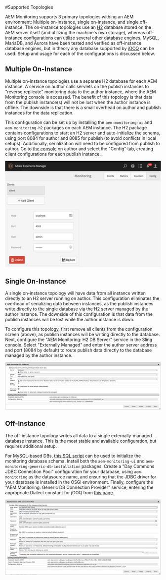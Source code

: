 #Supported Topologies

AEM Monitoring supports 3 primary topologies withing an AEM environment: Multiple on-instance, single on-instance, and single off-instance.  The on-instance topologies use an [H2](http://www.h2database.com) database stored on the AEM server itself (and utilizing the machine's own storage), whereas off-instance configurations can utilize several other database engines.  MySQL, MariaDB, and Aurora have been tested and verified as off-instance database engines, but in theory any database supported by [jOOQ](https://www.jooq.org/) can be used. Setup and usage for each of the configurations is discussed below.

## Multiple On-Instance
Multiple on-instance topologies use a separate H2 database for each AEM instance.  A service on author calls servlets on the publish instances to "reverse replicate" monitoring data to the author instance, where the AEM Monitoring console is accessed.  The benefit of this topology is that data from the publish instance(s) will not be lost when the author instance is offline.  The downside is that there is a small overhead on author and publish instances for the data replication.

This configuration can be set up by installing the `aem-monitoring-ui` and `aem-monitoring-h2` packages on each AEM instance.  The H2 package contains configurations to start an H2 server and auto-initialize the schema, using port 8084 for author and 8085 for publish (to avoid conflicts in local setups).  Additionally, serialization will need to be configured from publish to author.  Go to [the console](http://localhost:4502/apps/aem-monitoring/content/console.html) on author and select the "Config" tab, creating client configurations for each publish instance.

![Client Configuration Screen](config.png "Client Configuration Screen")

## Single On-Instance
A single on-instance topology will have data from all instance written directly to an H2 server running on author.  This configuration eliminates the overhead of serializing data between instances, as the publish instances write directly to the single database via the H2 server managed by the author instance.  The downside of this configuration is that data from the publish instances will be lost while the author instance is down.

To configure this topology, first remove all clients from the configuration screen (above), as publish instances will be writing directly to the database.  Next, configure the "AEM Monitoring: H2 DB Server" service in the Sling console. Select "Externally Managed" and enter the author server address and port (8084 by default) to route publish data directly to the database managed by the author instance.

![H2 Server Configuration](h2-server.png "H2 Server Configuration")

## Off-Instance
The off-instance topology writes all data to a single externally-managed database instance.  This is the most stable and available configuration, but requires additional setup.

For MySQL-based DBs, [this SQL script](../generic-db/src/main/resources/mysql-init.sql) can be used to initialize the monitoring database schema.  Install both the `aem-monitoring-ui` and `aem-monitoring-generic-db-installation` packages.  Create a "Day Commons JDBC Connection Pool" configuration for your database, using `aem-monitoring` as the datasource name, and ensuring that the JDBC driver for your database is installed in the OSGi environment.  Finally, configure the "AEM Monitoring: Generic DB Connection Provider" service, entering the appropriate Dialect constant for jOOQ from [this page](https://www.jooq.org/javadoc/3.6.2/org/jooq/SQLDialect.html).

![JDBC Configuration](jdbc.png "JDBC Configuration")
